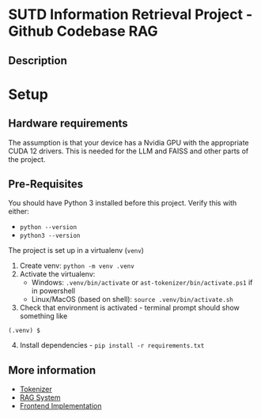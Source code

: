 # SUTD Information Retrieval Project - Github Codebase RAG 


## Description

# Setup

## Hardware requirements

The assumption is that your device has a Nvidia GPU with the appropriate CUDA 12 drivers. 
This is needed for the LLM and FAISS and other parts of the project.

## Pre-Requisites 

You should have Python 3 installed before this project. Verify this with either:
- `python --version`
- `python3 --version`

The project is set up in a virtualenv (`venv`)
1) Create venv: `python -m venv .venv`
2) Activate the virtualenv: 
    - Windows: `.venv/bin/activate` or `ast-tokenizer/bin/activate.ps1` if in powershell
    - Linux/MacOS (based on shell): `source .venv/bin/activate.sh`
3) Check that environment is activated - terminal prompt should show something like
```
(.venv) $
```
4) Install dependencies - `pip install -r requirements.txt`


## More information
- [Tokenizer](ast_tokenizer/README.md)
- [RAG System](rag-codebase/README.md)
- [Frontend Implementation](frontend/README.md)
